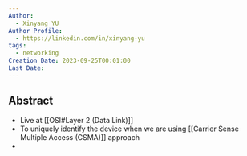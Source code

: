 ```yaml
---
Author:
  - Xinyang YU
Author Profile:
  - https://linkedin.com/in/xinyang-yu
tags:
  - networking
Creation Date: 2023-09-25T00:01:00
Last Date:
---
```

## Abstract
- Live at [[OSI#Layer 2 (Data Link)]]
- To uniquely identify the device when we are using [[Carrier Sense Multiple Access (CSMA)]] approach
- 